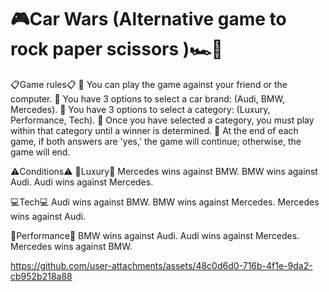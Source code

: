 





# 🎮Car Wars (Alternative game to rock paper scissors )🏎️🚗
📋Game rules📋
📌 You can play the game against your friend or the computer.
📌 You have 3 options to select a car brand: (Audi, BMW, Mercedes).
📌 You have 3 options to select a category: (Luxury, Performance, Tech).
📌 Once you have selected a category, you must play within that category until a winner is determined.
📌 At the end of each game, if both answers are 'yes,' the game will continue; otherwise, the game will end.

⚠️Conditions⚠️
💎Luxury💎
Mercedes wins against BMW.
BMW wins against Audi.
Audi wins against Mercedes.

💻Tech💻
Audi wins against BMW.
BMW wins against Mercedes.
Mercedes wins against Audi.

🚀Performance🚀
BMW wins against Audi.
Audi wins against Mercedes.
Mercedes wins against BMW.



https://github.com/user-attachments/assets/48c0d6d0-716b-4f1e-9da2-cb952b218a88

